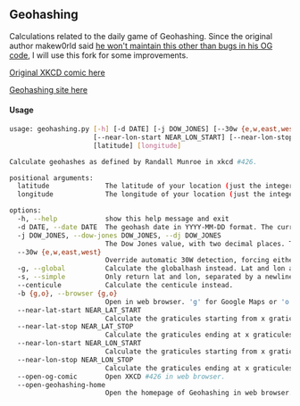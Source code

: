## Geohashing

Calculations related to the daily game of Geohashing.
Since the original author makew0rld said [he won't maintain this other than bugs in his OG code](https://github.com/makew0rld/geohashing/pull/3), I will use this fork
for some improvements.

[Original XKCD comic here](https://xkcd.com/426/)

[Geohashing site here](https://geohashing.site/)

#### Usage

```sh
usage: geohashing.py [-h] [-d DATE] [-j DOW_JONES] [--30w {e,w,east,west}] [-g] [-s] [--centicule] [-b {g,o}] [--near-lat-start NEAR_LAT_START] [--near-lat-stop NEAR_LAT_STOP]
                     [--near-lon-start NEAR_LON_START] [--near-lon-stop NEAR_LON_STOP] [--open-og-comic] [--open-geohashing-home]
                     [latitude] [longitude]

Calculate geohashes as defined by Randall Munroe in xkcd #426.

positional arguments:
  latitude              The latitude of your location (just the integer part is enough for graticule).
  longitude             The longitude of your location (just the integer part is enough for graticule).

options:
  -h, --help            show this help message and exit
  -d DATE, --date DATE  The geohash date in YYYY-MM-DD format. The current date is used otherwise.
  -j DOW_JONES, --dow-jones DOW_JONES, --dj DOW_JONES
                        The Dow Jones value, with two decimal places. The most recent compilant open value is used otherwise
  --30w {e,w,east,west}
                        Override automatic 30W detection, forcing either east or west.
  -g, --global          Calculate the globalhash instead. Lat and lon are ignored.
  -s, --simple          Only return lat and lon, separated by a newline.
  --centicule           Calculate the centicule instead.
  -b {g,o}, --browser {g,o}
                        Open in web browser. 'g' for Google Maps or 'o' for OpenStreetMaps.
  --near-lat-start NEAR_LAT_START
                        Calculate the graticules starting from x graticules away from input latitude.
  --near-lat-stop NEAR_LAT_STOP
                        Calculate the graticules ending at x graticules away from input latitude.
  --near-lon-start NEAR_LON_START
                        Calculate the graticules starting from x graticules away from input longitude.
  --near-lon-stop NEAR_LON_STOP
                        Calculate the graticules ending at x graticules away from input longitude.
  --open-og-comic       Open XKCD #426 in web browser.
  --open-geohashing-home
                        Open the homepage of Geohashing in web browser.
```
